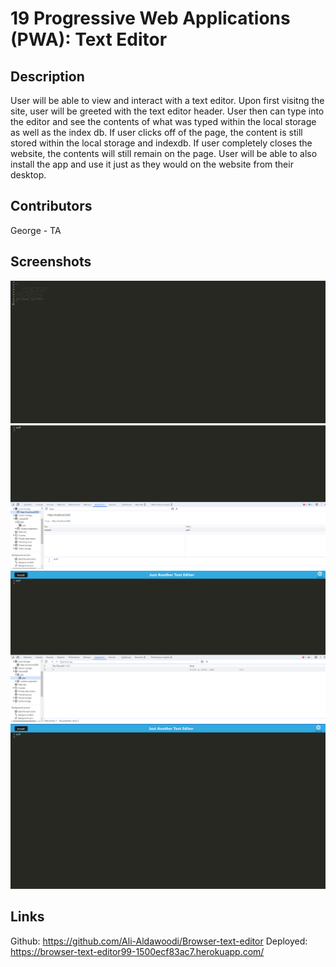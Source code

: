 # 19 Progressive Web Applications (PWA): Text Editor

## Description
User will be able to view and interact with a text editor. Upon first visitng the site, user will be greeted with the text editor header. User then can type into the editor and see the contents of what was typed within the local storage as well as the index db. If user clicks off of the page, the content is still stored within the local storage and indexdb. If user completely closes the website, the contents will still remain on the page. User will be able to also install the app and use it just as they would on the website from their desktop.

## Contributors
George - TA

## Screenshots
![Alt text](image.png)
![Alt text](image-1.png)
![Alt text](image-2.png)
![Alt text](image-3.png)

## Links
Github: https://github.com/Ali-Aldawoodi/Browser-text-editor
Deployed: https://browser-text-editor99-1500ecf83ac7.herokuapp.com/

